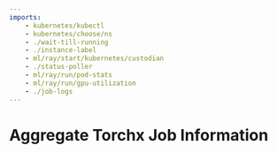 ```yaml
---
imports:
    - kubernetes/kubectl
    - kubernetes/choose/ns
    - ./wait-till-running
    - ./instance-label
    - ml/ray/start/kubernetes/custodian
    - ./status-poller
    - ml/ray/run/pod-stats
    - ml/ray/run/gpu-utilization
    - ./job-logs
---
```


# Aggregate Torchx Job Information

